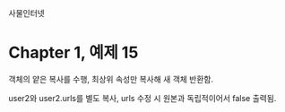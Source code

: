 
사물인터넷

Chapter 1, 예제 15
================================

객체의 얕은 복사를 수행, 최상위 속성만 복사해 새 객체 반환함.

user2와 user2.urls를 별도 복사, urls 수정 시 원본과 독립적이어서 false 출력됨.